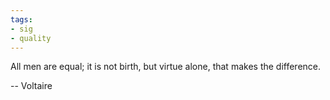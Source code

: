 ```yaml
---
tags:
- sig
- quality
---
```




All men are equal; it is not birth, but virtue alone, that makes the difference.

-- Voltaire